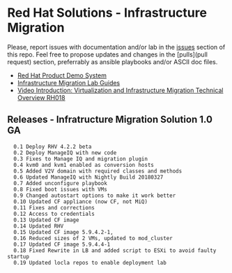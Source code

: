 # Red Hat Solutions - Infrastructure Migration

Please, report issues with documentation and/or lab in the [issues](issues) section of this repo. Feel free to propose updates and changes in the [pulls](pull request) section, preferrably as ansible playbooks and/or ASCII doc files.

* [Red Hat Product Demo System](https://rhpds.redhat.com)
* [Infrastructure Migration Lab Guides](doc)
* [Video Introduction: Virtualization and Infrastructure Migration Technical Overview RH018](https://www.redhat.com/en/services/training/rh018-virtualization-and-infrastructure-migration-technical-overview)

## Releases - Infratructure Migration Solution 1.0 GA
```
  0.1 Deploy RHV 4.2.2 beta
  0.2 Deploy ManageIQ with new code
  0.3 Fixes to Manage IQ and migration plugin
  0.4 kvm0 and kvm1 enabled as conversion hosts
  0.5 Added V2V domain with required classes and methods
  0.6 Updated ManageIQ with Nightly Build 20180327
  0.7 Added unconfigure playbook
  0.8 Fixed boot issues with VMs
  0.9 Changed autostart options to make it work better
  0.10 Updated CF appliance (now CF, not MiQ)
  0.11 Fixes and corrections
  0.12 Access to credentials
  0.13 Updated CF image
  0.14 Updated RHV
  0.15 Updated CF image 5.9.4.2-1, 
  0.16 Reduced sizes of 2 VMs, updated to mod_cluster
  0.17 Updated CF image 5.9.4.4-1
  0.18 Fixed Rewrite in LB and added script to ESXi to avoid faulty startup
  0.19 Updated locla repos to enable deployment lab
```


